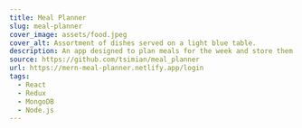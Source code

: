 ```yaml
---
title: Meal Planner
slug: meal-planner
cover_image: assets/food.jpeg
cover_alt: Assortment of dishes served on a light blue table.
description: An app designed to plan meals for the week and store them in a database.
source: https://github.com/tsimian/meal_planner
url: https://mern-meal-planner.netlify.app/login
tags:
  - React
  - Redux
  - MongoDB
  - Node.js
---
```

